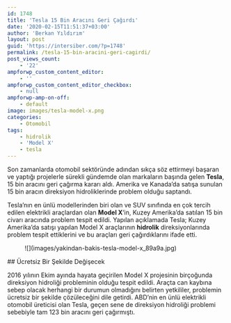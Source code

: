 ```yaml
---
id: 1748
title: 'Tesla 15 Bin Aracını Geri Çağırdı'
date: '2020-02-15T11:51:37+03:00'
author: 'Berkan Yıldırım'
layout: post
guid: 'https://intersiber.com/?p=1748'
permalink: /tesla-15-bin-aracini-geri-cagirdi/
post_views_count:
    - '22'
ampforwp_custom_content_editor:
    - ''
ampforwp_custom_content_editor_checkbox:
    - null
ampforwp-amp-on-off:
    - default
image: images/tesla-model-x.png
categories:
    - Otomobil
tags:
    - hidrolik
    - 'Model X'
    - tesla
---
```


Son zamanlarda otomobil sektöründe adından sıkça söz ettirmeyi başaran ve yaptığı projelerle sürekli gündemde olan markaların başında gelen **Tesla**, 15 bin aracını geri çağırma kararı aldı. Amerika ve Kanada’da satışa sunulan 15 bin aracın direksiyon hidroliklerinde problem olduğu saptandı.

Tesla’nın en ünlü modellerinden biri olan ve SUV sınıfında en çok tercih edilen elektrikli araçlardan olan **Model X**‘in, Kuzey Amerika’da satılan 15 bin civarı aracında problem tespit edildi. Yapılan açıklamada Tesla; Kuzey Amerika’da satışı yapılan Model X araçlarının **hidrolik** direksiyonlarında problem tespit ettiklerini ve bu araçları geri çağırdıklarını ifade etti.

<figure class="wp-block-image size-large">![](images/yakindan-bakis-tesla-model-x_89a9a.jpg)</figure>## Ücretsiz Bir Şekilde Değişecek

2016 yılının Ekim ayında hayata geçirilen Model X projesinin birçoğunda direksiyon hidroliği probleminin olduğu tespit edildi. Araçta can kaybına sebep olacak herhangi bir durumun olmadığını belirten yetkililer, problemin ücretsiz bir şekilde çözüleceğini dile getirdi. ABD’nin en ünlü elektrikli otomobil üreticisi olan Tesla, geçen sene de direksiyon hidroliği problemi sebebiyle tam 123 bin aracını geri çağırmıştı.
